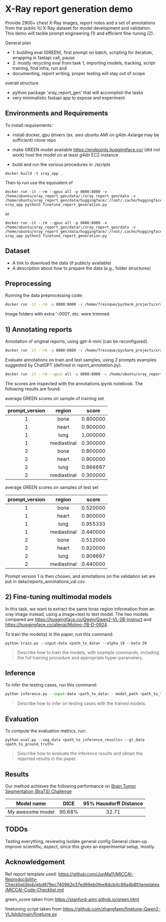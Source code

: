
# X-Ray report generation demo

Provide 2900+ chest X-Ray images, report notes and a set of annotations from the public IU X-Ray dataset for model development and validation. This demo will tackle prompt engineering (1) and efficient fine-tuning (2).

General plan
- 1: building eval (GREEN), first prompt on batch, scripting for iteration, wrapping in fastapi call, pause
- 2: mostly recycling eval from task 1, importing models, tracking, script training, find infra, run and 
- documenting, report writing, proper testing will stay out of scope

overall structure
- python package 'xray_report_gen' that will accomplish the tasks
- very minimalistic fastapi app to expose and experiment


## Environments and Requirements

To install requirements:

- install docker, gpu drivers (ex. aws ubuntu AMI on g4dn.4xlarge may be sufficient)
clone repo

- make GREEN model available
    https://endpoints.huggingface.co/ (did not work)
    host the model on at least g4dn EC2 instance

- build and run the various procedures in ./scripts

```setup
docker build -t xray_app .
```

Then to run use the equivalent of
```
docker run -it --rm --gpus all -p 8080:8080 -v /home/ubuntu/xray_report_gen/data/:/xray_report_gen/data -v /home/ubuntu/xray_report_gen/data/huggingface/:/root/.cache/huggingface xray_app python3 finetune_report_generation.py
```
or 
```
docker run -it --rm --gpus all -p 8080:8080 -v /home/ubuntu/xray_report_gen/data/:/xray_report_gen/data -v /home/ubuntu/xray_report_gen/data/huggingface/:/root/.cache/huggingface xray_app python3 finetune_report_generation.py
```


## Dataset

- A link to download the data (if publicly available)
- A description about how to prepare the data (e.g., folder structures)

## Preprocessing

Running the data preprocessing code:

```bash
docker run -it --rm -p 8080:8080 -v /home/freinque/pycharm_projects/xray_report_gen/data/:/xray_report_gen/data -v /home/ubuntu/xray_report_gen/data/huggingface/:/root/.cache/huggingface xray_app python3 data_prep.py
```
Image folders with extra '-0001', etc. were trimmed

## 1) Annotating reports

Annotation of original reports, using gpt-4-mini (can be reconfigured).
```bash
docker run -it --rm -p 8080:8080 -v /home/freinque/pycharm_projects/xray_report_gen/data/:/xray_report_gen/data -v /home/ubuntu/xray_report_gen/data/huggingface/:/root/.cache/huggingface xray_app python3 annotate_reports.py
```
Evaluate annotations on train and test samples, using 2 prompts examples suggested by ChatGPT (defined in report_annotation.py).

```bash
docker run -it --rm --gpus all -p 8080:8080 -v /home/ubuntu/xray_report_gen/data/:/xray_report_gen/data -v /home/ubuntu/xray_report_gen/data/huggingface/:/root/.cache/huggingface xray_app python3 evaluate_report_annotation.py
```
The scores are inspected with the annotations.ipynb notebook. The following results are found:

average GREEN scores on sample of training set

prompt_version  | region    |  score   
:----:          |:----:     |:--------:|
1               | bone       | 0.800000 
1               | heart       | 0.900000    
1                | lung        | 1.000000    
1                | mediastinal  | 0.300000    
2               | bone           | 0.800000 
2                | heart          | 0.900000    
2                | lung           | 0.866667    
2                | mediastinal    | 0.300000    

average GREEN scores on samples of test set

prompt_version  | region    |  score   
:----:          |:----:     |:--------:|
1               | bone       |  0.520000
1               | heart       | 0.900000    
1                | lung        |  0.955333   
1                | mediastinal  |  0.440000   
2               | bone           |  0.512000
2                | heart          | 0.920000    
2                | lung           |  0.908667   
2                | mediastinal    |  0.440000   


Prompt version 1 is then chosen, and annotations on the validation set are put in data/reports_annotations_val.csv


## 2) Fine-tuning multimodal models

In this task, we want to extract the same torax region information from an xray image instead, using a image+text to text model. The two models compared are https://huggingface.co/Qwen/Qwen2-VL-2B-Instruct and https://huggingface.co/allenai/Molmo-7B-D-0924.

To train the model(s) in the paper, run this command:

```train
python train.py --input-data <path_to_data> --alpha 10 --beta 20
```

>Describe how to train the models, with example commands, including the full training procedure and appropriate hyper-parameters.


## Inference

To infer the testing cases, run this command:

```python
python inference.py --input-data <path_to_data> --model_path <path_to_trained_model> --output_path <path_to_output_data>
```

> Describe how to infer on testing cases with the trained models.



## Evaluation

To compute the evaluation metrics, run:

```eval
python eval.py --seg_data <path_to_inference_results> --gt_data <path_to_ground_truth>
```

>Describe how to evaluate the inference results and obtain the reported results in the paper.
> 



## Results

Our method achieves the following performance on [Brain Tumor Segmentation (BraTS) Challenge](https://www.med.upenn.edu/cbica/brats2020/)

| Model name       |  DICE  | 95% Hausdorff Distance |
| ---------------- | :----: | :--------------------: |
| My awesome model | 90.68% |         32.71          |



## TODOs
Testing everything, reviewing
Isolate general config
General clean-up
Improve scientific, aspect, since this gives an experimental setup, mostly.


## Acknowledgement

Ref report template used:
https://github.com/JunMa11/MICCAI-Reproducibility-Checklist/blob/ebd879ec740962e37ed99eb0fee84cb4c96a4b8f/templates/MICCAI-Code-Checklist.md

green_score taken from https://stanford-aimi.github.io/green.html

finetuning script taken from https://github.com/zhangfaen/finetune-Qwen2-VL/blob/main/finetune.py